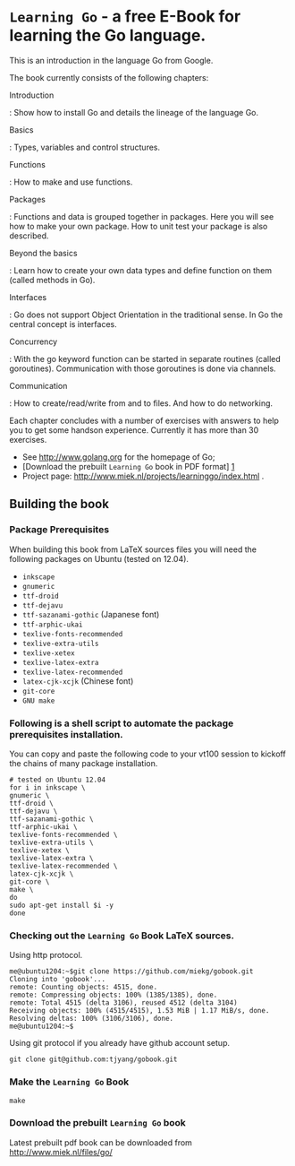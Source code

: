 # `Learning Go` - a free E-Book for learning the Go language.

This is an introduction in the language Go from Google.

The book currently consists of the following chapters:

Introduction

:   Show how to install Go and details the lineage of the language Go.

Basics

:   Types, variables and control structures.

Functions

:   How to make and use functions.

Packages

:   Functions and data is grouped together in packages. Here you will see how to make your own package. 
    How to unit test your package is also described.

Beyond the basics

:   Learn how to create your own data types and define function on them (called methods in Go).

Interfaces

:   Go does not support Object Orientation in the traditional sense. In Go the central concept is interfaces.

Concurrency

:   With the go keyword function can be started in separate routines 
    (called goroutines). Communication with those goroutines is done via channels.

Communication

:   How to create/read/write from and to files. And how to do networking.

Each chapter concludes with a number of exercises with answers to help you to get some handson experience. Currently it has more than 30 exercises.

* See http://www.golang.org for the homepage of Go;
* [Download the prebuilt `Learning Go` book in PDF format] [1] 
* Project page: http://www.miek.nl/projects/learninggo/index.html .


## Building the book

### Package Prerequisites 

When building this book from LaTeX sources files you will need the following packages on Ubuntu (tested on 12.04).

* `inkscape`
* `gnumeric`
* `ttf-droid`
* `ttf-dejavu`
* `ttf-sazanami-gothic`  (Japanese font)
* `ttf-arphic-ukai`     
* `texlive-fonts-recommended`
* `texlive-extra-utils`
* `texlive-xetex`
* `texlive-latex-extra`
* `texlive-latex-recommended`
* `latex-cjk-xcjk`       (Chinese font)
* `git-core`
* `GNU make`



### Following is a shell script to automate the package prerequisites installation.

You can copy and paste the following code to your vt100 session to kickoff the chains of many package installation.
```
# tested on Ubuntu 12.04
for i in inkscape \
gnumeric \
ttf-droid \
ttf-dejavu \
ttf-sazanami-gothic \
ttf-arphic-ukai \
texlive-fonts-recommended \
texlive-extra-utils \
texlive-xetex \
texlive-latex-extra \
texlive-latex-recommended \
latex-cjk-xcjk \
git-core \
make \
do 
sudo apt-get install $i -y
done
```

### Checking out the `Learning Go` Book LaTeX sources.

Using http protocol.

```
me@ubuntu1204:~$git clone https://github.com/miekg/gobook.git 
Cloning into 'gobook'...
remote: Counting objects: 4515, done.
remote: Compressing objects: 100% (1385/1385), done.
remote: Total 4515 (delta 3106), reused 4512 (delta 3104)
Receiving objects: 100% (4515/4515), 1.53 MiB | 1.17 MiB/s, done.
Resolving deltas: 100% (3106/3106), done.
me@ubuntu1204:~$
```

Using git protocol if you already have github account setup.

```
git clone git@github.com:tjyang/gobook.git
```


### Make the `Learning Go` Book 

```
make
```

### Download the prebuilt `Learning Go` book

Latest prebuilt pdf book can be downloaded from http://www.miek.nl/files/go/


[1]: http://miek.nl/files/go/  "Download the prebuilt Learning Go book in PDF format"
[3]: http://nodejs.org/ "Nodejs"
[4]: http://npmjs.org/ "NPM"
[5]: http://github.github.com/github-flavored-markdown/ "GFM(github flavored markdown)"
[6]: http://wiki.commonjs.org/wiki/Modules/1.1.1 "Modules 1.1.1"
